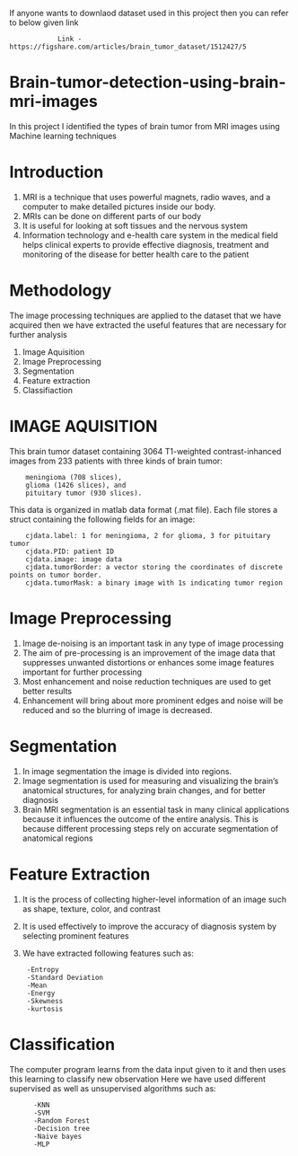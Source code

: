 If anyone wants to downlaod dataset used in this project then you can refer to below given link
                
                Link - https://figshare.com/articles/brain_tumor_dataset/1512427/5

# Brain-tumor-detection-using-brain-mri-images
In this project I identified the types of brain tumor from MRI images using Machine learning techniques
# Introduction
1. MRI is a technique  that uses powerful magnets, radio waves, and a computer to make detailed pictures inside our body.
2. MRIs can be done on different parts of our body
3. It is useful for looking at soft tissues and the nervous system
4. Information  technology  and  e-health  care  system  in  the medical field helps clinical experts to provide effective diagnosis,
treatment and monitoring of the  disease  for  better  health  care  to  the  patient 
# Methodology
The image processing techniques are applied to the dataset that we have acquired then we have extracted the useful features that 
are necessary for further analysis
1. Image Aquisition
2. Image Preprocessing
3. Segmentation 
4. Feature extraction
5. Classifiaction

# IMAGE AQUISITION
This brain tumor dataset containing 3064 T1-weighted contrast-inhanced images
from 233 patients with three kinds of brain tumor: 

        meningioma (708 slices), 
        glioma (1426 slices), and 
        pituitary tumor (930 slices).
This data is organized in matlab data format (.mat file). Each file stores a struct
containing the following fields for an image:

        cjdata.label: 1 for meningioma, 2 for glioma, 3 for pituitary tumor
        cjdata.PID: patient ID
        cjdata.image: image data
        cjdata.tumorBorder: a vector storing the coordinates of discrete points on tumor border.
        cjdata.tumorMask: a binary image with 1s indicating tumor region

# Image Preprocessing
1. Image de-noising is an important task in any type of image processing
2. The aim of pre-processing is an improvement of the image data that suppresses unwanted distortions or enhances
some image features important for further processing
3. Most enhancement and noise reduction techniques are used to get better results
4. Enhancement will bring about more prominent edges and noise will be reduced and so the blurring of image is decreased. 

# Segmentation
1. In image segmentation the image is divided into regions. 
2. Image segmentation is used for measuring and visualizing the brain’s anatomical structures, for analyzing brain changes,
and for better diagnosis
3. Brain MRI segmentation is an essential task in many clinical applications because it influences the outcome of the entire analysis.
This is because different processing steps rely on accurate segmentation of anatomical regions

# Feature Extraction
1. It is the process of collecting higher-level information of an image such as shape, texture, color, and contrast
2. It is used effectively to improve the accuracy of diagnosis system by selecting prominent features
3. We have extracted following features such as:
        
        -Entropy
        -Standard Deviation
        -Mean
        -Energy
        -Skewness
        -kurtosis

# Classification
The computer program learns from the data input given to it and then uses this learning to classify new observation
Here we have used different supervised as well as unsupervised algorithms such as:
  
          -KNN
          -SVM
          -Random Forest
          -Decision tree
          -Naive bayes
          -MLP





